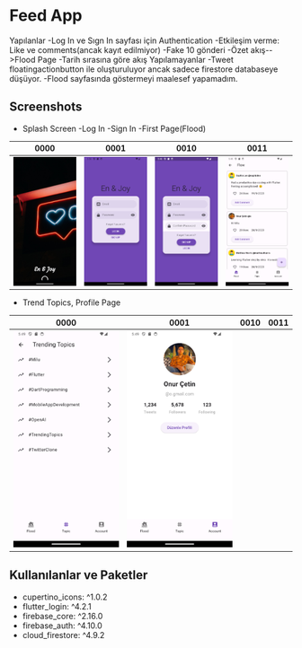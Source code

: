 # Feed App
  Yapılanlar
    -Log In ve Sıgn In sayfası için Authentication
    -Etkileşim verme: Like ve comments(ancak kayıt edilmiyor)
    -Fake 10 gönderi
    -Özet akış-->Flood Page
    -Tarih sırasına göre akış
  Yapılamayanlar
    -Tweet floatingactionbutton ile oluşturuluyor ancak sadece firestore databaseye düşüyor.
    -Flood sayfasında göstermeyi maalesef yapamadım.  





## Screenshots

- Splash Screen -Log In -Sign In -First Page(Flood)

|                   0000                    |                   0001                   |                   0010                   |                       0011                        |
|:-----------------------------------------:|:----------------------------------------:|:----------------------------------------:|:-------------------------------------------------:|
| ![](assets/ss/1.png) | ![](assets/ss/2.png) | ![](assets/ss/3.png) | ![](assets/ss/4.png) |


- Trend Topics, Profile Page 

|                   0000                    |                   0001                   |                  0010                   |                      0011                      |
|:-----------------------------------------------:|:-----------------------------------------:|:--------------------------------------:|:------------------------------------------------:|
| ![](assets/ss/5.png) | ![](assets/ss/6.png) | 





  
## Kullanılanlar ve Paketler

- cupertino_icons: ^1.0.2
- flutter_login: ^4.2.1
- firebase_core: ^2.16.0
- firebase_auth: ^4.10.0
- cloud_firestore: ^4.9.2
